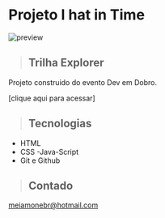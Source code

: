 # Projeto I hat in Time

![preview](./.github/preview.png)

>## Trilha Explorer

Projeto construido do evento Dev em Dobro.

[clique aqui para acessar]

>## Tecnologias

- HTML
- CSS
-Java-Script
- Git e Github

>## Contado
meiamonebr@hotmail.com
 
